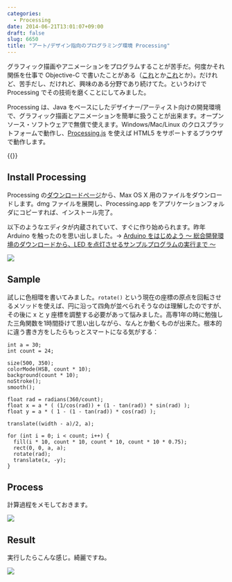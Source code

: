 ```yaml
---
categories:
  - Processing
date: 2014-06-21T13:01:07+09:00
draft: false
slug: 6650
title: "アート/デザイン指向のプログラミング環境 Processing"
---
```


グラフィック描画やアニメーションをプログラムすることが苦手だ。何度かそれ関係を仕事で Objective-C で書いたことがある（[これ](https://itunes.apple.com/jp/app/adoresu-zhang-bao-cun/id598057806?mt=8&uo=4&at=11l3RT)とか[これ](https://itunes.apple.com/jp/app/kyandikottonmachigai-tanshi/id628281619?mt=8&uo=4&at=11l3RT)とか）。だけれど、苦手だし、だけれど、興味のある分野であり続けてた。というわけで Processing でその技術を磨くことにしてみました。

Processing は、Java をベースにしたデザイナー/アーティスト向けの開発環境で、グラフィック描画とアニメーションを簡単に扱うことが出来ます。オープンソース・ソフトウェアで無償で使えます。Windows/Mac/Linux のクロスプラットフォームで動作し、[Processing.js](http://processingjs.org/) を使えば HTML5 をサポートするブラウザで動作します。

{{<amazon id="4861007070" title="Built with Processing[Ver. 1.x対応版] -デザイン/アートのためのプログラミング入門" src="https://images-na.ssl-images-amazon.com/images/I/61h0LZq-MyL._SL160_.jpg">}}

## Install Processing

Processing の[ダウンロードページ](https://processing.org/download/)から、Max OS X 用のファイルをダウンロードします。dmg ファイルを展開し、Processing.app をアプリケーションフォルダにコピーすれば、インストール完了。

以下のようなエディタが内蔵されていて、すぐに作り始められます。昨年 Arduino を触ったのを思い出しました。&rarr; [Arduino をはじめよう 〜 総合開発環境のダウンロードから、LED を点灯させるサンプルプログラムの実行まで 〜](http://rakuishi.com/archives/5356)

![](/images/2014/06/6650_1.png)

## Sample

試しに色相環を書いてみました。`rotate()` という現在の座標の原点を回転させるメソッドを使えば、円に沿って四角が並べられそうなのは理解したのですが、その後に x と y 座標を調整する必要があって悩みました。高専1年の時に勉強した三角関数を1時間掛けて思い出しながら、なんとか動くものが出来た。根本的に違う書き方をしたらもっとスマートになる気がする：

```
int a = 30;
int count = 24;

size(500, 350);
colorMode(HSB, count * 10);
background(count * 10);
noStroke();
smooth();

float rad = radians(360/count);
float x = a * ( (1/cos(rad)) + (1 - tan(rad)) * sin(rad) );
float y = a * ( 1 - (1 - tan(rad)) * cos(rad) );

translate((width - a)/2, a);

for (int i = 0; i < count; i++) {
  fill(i * 10, count * 10, count * 10, count * 10 * 0.75);
  rect(0, 0, a, a);
  rotate(rad);
  translate(x, -y);
}
```

## Process

計算過程をメモしておきます。

![](/images/2014/06/6650_2.jpg)

## Result

実行したらこんな感じ。綺麗ですね。

![](/images/2014/06/6650_3.png)
